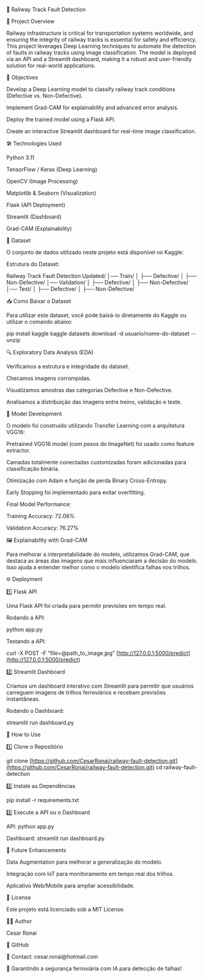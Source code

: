 🚆 Railway Track Fault Detection

📌 Project Overview

Railway infrastructure is critical for transportation systems worldwide, and ensuring the integrity of railway tracks is essential for safety and efficiency. This project leverages Deep Learning techniques to automate the detection of faults in railway tracks using image classification. The model is deployed via an API and a Streamlit dashboard, making it a robust and user-friendly solution for real-world applications.

🎯 Objectives

Develop a Deep Learning model to classify railway track conditions (Defective vs. Non-Defective).

Implement Grad-CAM for explainability and advanced error analysis.

Deploy the trained model using a Flask API.

Create an interactive Streamlit dashboard for real-time image classification.

🛠 Technologies Used

Python 3.11

TensorFlow / Keras (Deep Learning)

OpenCV (Image Processing)

Matplotlib & Seaborn (Visualization)

Flask (API Deployment)

Streamlit (Dashboard)

Grad-CAM (Explainability)

📂 Dataset

O conjunto de dados utilizado neste projeto está disponível no Kaggle:

Estrutura do Dataset:

Railway Track Fault Detection Updated/
│── Train/
│   ├── Defective/
│   ├── Non-Defective/
│── Validation/
│   ├── Defective/
│   ├── Non-Defective/
│── Test/
│   ├── Defective/
│   ├── Non-Defective/

📥 Como Baixar o Dataset

Para utilizar este dataset, você pode baixá-lo diretamente do Kaggle ou utilizar o comando abaixo:

pip install kaggle
kaggle datasets download -d usuario/nome-do-dataset --unzip

🔍 Exploratory Data Analysis (EDA)

Verificamos a estrutura e integridade do dataset.

Checamos imagens corrompidas.

Visualizamos amostras das categorias Defective e Non-Defective.

Analisamos a distribuição das imagens entre treino, validação e teste.

🧠 Model Development

O modelo foi construído utilizando Transfer Learning com a arquitetura VGG16:

Pretrained VGG16 model (com pesos do ImageNet) foi usado como feature extractor.

Camadas totalmente conectadas customizadas foram adicionadas para classificação binária.

Otimização com Adam e função de perda Binary Cross-Entropy.

Early Stopping foi implementado para evitar overfitting.

Final Model Performance:

Training Accuracy: 72.08%

Validation Accuracy: 76.27%

🖼 Explainability with Grad-CAM

Para melhorar a interpretabilidade do modelo, utilizamos Grad-CAM, que destaca as áreas das imagens que mais influenciaram a decisão do modelo. Isso ajuda a entender melhor como o modelo identifica falhas nos trilhos.

🌐 Deployment

1️⃣ Flask API

Uma Flask API foi criada para permitir previsões em tempo real.

Rodando a API:

python app.py

Testando a API:

curl -X POST -F "file=@path\_to\_image.jpg" [http://127.0.0.1:5000/predict](http://127.0.0.1:5000/predict)

2️⃣ Streamlit Dashboard

Criamos um dashboard interativo com Streamlit para permitir que usuários carreguem imagens de trilhos ferroviários e recebam previsões instantâneas.

Rodando o Dashboard:

streamlit run dashboard.py

🚀 How to Use

1️⃣ Clone o Repositório

git clone [https://github.com/CesarRonai/railway-fault-detection.git](https://github.com/CesarRonai/railway-fault-detection.git)
cd railway-fault-detection

2️⃣ Instale as Dependências

pip install -r requirements.txt

3️⃣ Execute a API ou o Dashboard

API: python app.py

Dashboard: streamlit run dashboard.py

📌 Future Enhancements

Data Augmentation para melhorar a generalização do modelo.

Integração com IoT para monitoramento em tempo real dos trilhos.

Aplicativo Web/Mobile para ampliar acessibilidade.

📜 License

Este projeto está licenciado sob a MIT License.

👨‍💻 Author

Cesar Ronai

🔗 GitHub

📧 Contact: cesar.ronai\@hotmail.com

🚆 Garantindo a segurança ferroviária com IA para detecção de falhas!
